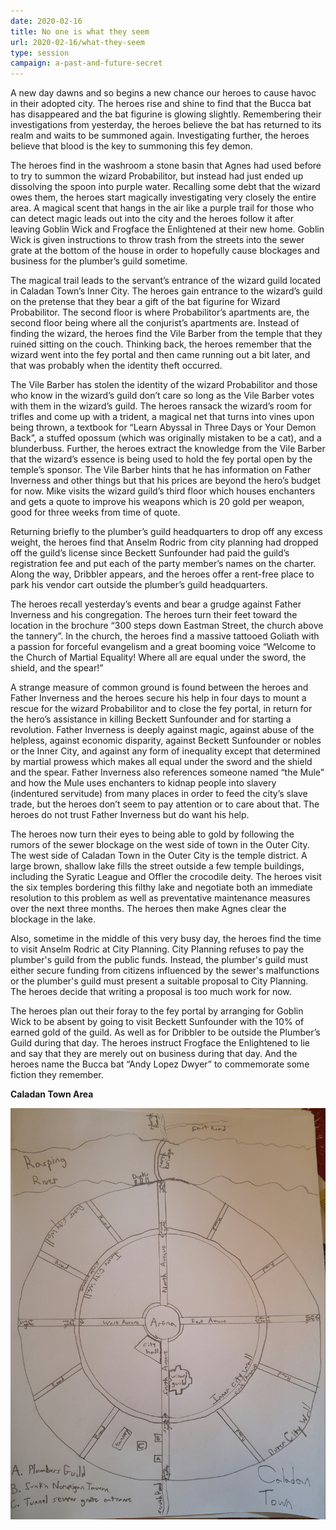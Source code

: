 ```yaml
---
date: 2020-02-16
title: No one is what they seem
url: 2020-02-16/what-they-seem
type: session
campaign: a-past-and-future-secret
---
```


A new day dawns and so begins a new chance our heroes to cause havoc in their adopted city. The heroes rise and shine to find that the Bucca bat has disappeared and the bat figurine is glowing slightly. Remembering their investigations from yesterday, the heroes believe the bat has returned to its realm and waits to be summoned again. Investigating further, the heroes believe that blood is the key to summoning this fey demon.

The heroes find in the washroom a stone basin that Agnes had used before to try to summon the wizard Probabilitor, but instead had just ended up dissolving the spoon into purple water. Recalling some debt that the wizard owes them, the heroes start magically investigating very closely the entire area. A magical scent that hangs in the air like a purple trail for those who can detect magic leads out into the city and the heroes follow it after leaving Goblin Wick and Frogface the Enlightened at their new home. Goblin Wick is given instructions to throw trash from the streets into the sewer grate at the bottom of the house in order to hopefully cause blockages and business for the plumber’s guild sometime.  

The magical trail leads to the servant’s entrance of the wizard guild located in Caladan Town’s Inner City. The heroes gain entrance to the wizard’s guild on the pretense that they bear a gift of the bat figurine for Wizard Probabilitor.  The second floor is where Probabilitor’s apartments are, the second floor being where all the conjurist’s apartments are. Instead of finding the wizard, the heroes find the Vile Barber from the temple that they ruined sitting on the couch. Thinking back, the heroes remember that the wizard went into the fey portal and then came running out a bit later, and that was probably when the identity theft occurred.

The Vile Barber has stolen the identity of the wizard Probabilitor and those who know in the wizard’s guild don’t care so long as the Vile Barber votes with them in the wizard’s guild. The heroes ransack the wizard’s room for trifles and come up with a trident, a magical net that turns into vines upon being thrown, a textbook for “Learn Abyssal in Three Days or Your Demon Back”, a stuffed opossum (which was originally mistaken to be a cat), and a blunderbuss. Further, the heroes extract the knowledge from the Vile Barber that the wizard’s essence is being used to hold the fey portal open by the temple’s sponsor. The Vile Barber hints that he has information on Father Inverness and other things but that his prices are beyond the hero’s budget for now. Mike visits the wizard guild’s third floor which houses enchanters and gets a quote to improve his weapons which is 20 gold per weapon, good for three weeks from time of quote.

Returning briefly to the plumber’s guild headquarters to drop off any excess weight, the heroes find that Anselm Rodric from city planning had dropped off the guild’s license since Beckett Sunfounder had paid the guild’s registration fee and put each of the party member’s names on the charter. Along the way, Dribbler appears, and the heroes offer a rent-free place to park his vendor cart outside the plumber’s guild headquarters.

The heroes recall yesterday’s events and bear a grudge against Father Inverness and his congregation. The heroes turn their feet toward the location in the brochure “300 steps down Eastman Street, the church above the tannery”. In the church, the heroes find a massive tattooed Goliath with a passion for forceful evangelism and a great booming voice “Welcome to the Church of Martial Equality! Where all are equal under the sword, the shield, and the spear!”

A strange measure of common ground is found between the heroes and Father Inverness and the heroes secure his help in four days to mount a rescue for the wizard Probabilitor and to close the fey portal, in return for the hero’s assistance in killing Beckett Sunfounder and for starting a revolution.  Father Inverness is deeply against magic, against abuse of the helpless, against economic disparity, against Beckett Sunfounder or nobles or the Inner City, and against any form of inequality except that determined by martial prowess which makes all equal under the sword and the shield and the spear. Father Inverness also references someone named “the Mule” and how the Mule uses enchanters to kidnap people into slavery (indentured servitude) from many places in order to feed the city’s slave trade, but the heroes don’t seem to pay attention or to care about that. The heroes do not trust Father Inverness but do want his help.

The heroes now turn their eyes to being able to gold by following the rumors of the sewer blockage on the west side of town in the Outer City. The west side of Caladan Town in the Outer City is the temple district. A large brown, shallow lake fills the street outside a few temple buildings, including the Syratic League and Offler the crocodile deity. The heroes visit the six temples bordering this filthy lake and negotiate both an immediate resolution to this problem as well as preventative maintenance measures over the next three months. The heroes then make Agnes clear the blockage in the lake.

Also, sometime in the middle of this very busy day, the heroes find the time to visit Anselm Rodric at City Planning. City Planning refuses to pay the plumber's guild from the public funds. Instead, the plumber's guild must either secure funding from citizens influenced by the sewer's malfunctions or the plumber's guild must present a suitable proposal to City Planning. The heroes decide that writing a proposal is too much work for now.

The heroes plan out their foray to the fey portal by arranging for Goblin Wick to be absent by going to visit Beckett Sunfounder with the 10% of earned gold of the guild. As well as for Dribbler to be outside the Plumber’s Guild during that day. The heroes instruct Frogface the Enlightened to lie and say that they are merely out on business during that day. And the heroes name the Bucca bat “Andy Lopez Dwyer” to commemorate some fiction they remember.

**Caladan Town Area**

![Caladan Town](20200216\2020023_caladan.jpg)
